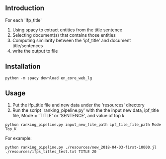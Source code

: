 ## Introduction

For each 'ifp_title'

1. Using spacy to extract entities from the title sentence
2. Selecting document(s) that contains those entities
3. Computing similarity between the 'ipf_title' and document title/sentences
4. write the output to file

## Installation

```
python -m spacy download en_core_web_lg
```



## Usage

1. Put the ifp_title file and new data under the 'resources' directory
2. Run the script 'ranking_pipeline.py' with the the input new data, ipf_title file, Mode = 'TITLE' or 'SENTENCE', and value of top k

```
python ranking_pipeline.py input_new_file_path ipf_tile_file_path Mode Top_K
```

For example:

```
python ranking_pipeline.py ./resources/new_2018-04-03-first-10000.jl ./resources/ifps_titles_test.txt TITLE 20
```



